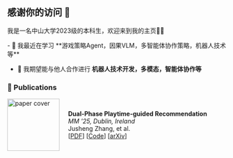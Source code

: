 ## 感谢你的访问 👋 
我是一名中山大学2023级的本科生，欢迎来到我的主页👏👏
<p align="left">
- 🌱 我最近在学习 **游戏策略Agent，因果VLM，多智能体协作策略，机器人技术等**

- 👯 我期望能与他人合作进行 **机器人技术开发，多模态，智能体协作等**


### 📝 Publications

<div style="display: flex; align-items: center; margin-bottom: 20px;">
  <img src="[paper_cover1.png](https://github.com/CaiKaitong/CaiKaitong/blob/main/diffusion.png)" alt="paper cover" width="120" style="margin-right: 20px;">
  <div>
    <b>Dual-Phase Playtime-guided Recommendation</b><br>
    <i>MM '25, Dublin, Ireland</i><br>
    Jusheng Zhang, et al. <br>
    [<a href="link_to_pdf">PDF</a>] [<a href="link_to_code">Code</a>] [<a href="link_to_arxiv">arXiv</a>]
  </div>
</div>

</p>

